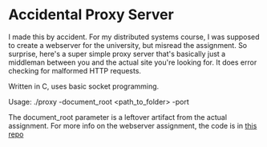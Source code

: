 # Accidental Proxy Server 

I made this by accident. For my distributed systems course, I was supposed 
to create a webserver for the university, but misread the assignment. So 
surprise, here's a super simple proxy server that's basically just a middleman
between you and the actual site you're looking for. It does error checking 
for malformed HTTP requests. 

Written in C, uses basic socket programming. 

Usage: ./proxy -document_root <path_to_folder> -port <portno>

The document_root parameter is a leftover artifact from the actual assignment. 
For more info on the webserver assignment, the code is in [this repo](https://github.com/beadlejack/scu_webserver)

